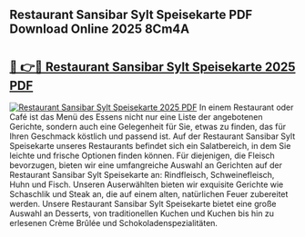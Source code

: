 ## Restaurant Sansibar Sylt Speisekarte PDF Download Online 2025 8Cm4A

# <h2><a href="http://gc6yk2.nevu.top/?p=Restaurant+Sansibar+Sylt+Speisekarte">🔗 👉🔴 Restaurant Sansibar Sylt Speisekarte 2025 PDF</a></h2>

[![Restaurant Sansibar Sylt Speisekarte 2025 PDF](https://i.imgur.com/dBaPXMq.png)](http://gc6yk2.nevu.top/?p=Restaurant+Sansibar+Sylt+Speisekarte)
In einem Restaurant oder Café ist das Menü des Essens nicht nur eine Liste der angebotenen Gerichte, sondern auch eine Gelegenheit für Sie, etwas zu finden, das für Ihren Geschmack köstlich und passend ist. Auf der Restaurant Sansibar Sylt Speisekarte unseres Restaurants befindet sich ein Salatbereich, in dem Sie leichte und frische Optionen finden können. Für diejenigen, die Fleisch bevorzugen, bieten wir eine umfangreiche Auswahl an Gerichten auf der Restaurant Sansibar Sylt Speisekarte an: Rindfleisch, Schweinefleisch, Huhn und Fisch. Unseren Auserwählten bieten wir exquisite Gerichte wie Schaschlik und Steak an, die auf einem alten, natürlichen Feuer zubereitet werden. Unsere Restaurant Sansibar Sylt Speisekarte bietet eine große Auswahl an Desserts, von traditionellen Kuchen und Kuchen bis hin zu erlesenen Crème Brûlée und Schokoladenspezialitäten.
